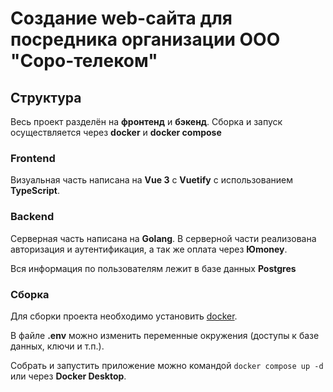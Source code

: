 # Cоздание web-сайта для посредника организации ООО "Соро-телеком"

## Структура

Весь проект разделён на **фронтенд** и **бэкенд**. Сборка и запуск осуществляется через **docker** и **docker compose**

### Frontend

Визуальная часть написана на **Vue 3** с **Vuetify** с использованием **TypeScript**.

### Backend

Серверная часть написана на **Golang**. В серверной части реализована авторизация и аутентификация, а так же оплата через **Юmoney**.

Вся информация по пользователям лежит в базе данных **Postgres**

### Сборка

Для сборки проекта необходимо установить [docker](https://docs.docker.com/get-started/get-docker/).

В файле **.env** можно изменить переменные окружения (доступы к базе данных, ключи и т.п.).

Собрать и запустить приложение можно командой `docker compose up -d` или через **Docker Desktop**.
